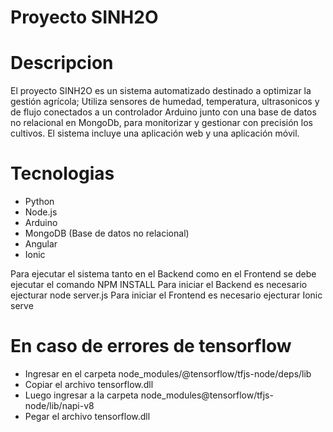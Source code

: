 # Proyecto SINH2O

# Descripcion
El proyecto SINH2O es un sistema automatizado destinado a optimizar la gestión agrícola; 
Utiliza sensores de humedad, temperatura, ultrasonicos y de flujo conectados a un controlador Arduino 
junto con una base de datos no relacional en MongoDb, para monitorizar y gestionar con precisión los cultivos.
El sistema incluye una aplicación web y una aplicación móvil.

# Tecnologias
- Python
- Node.js
- Arduino
- MongoDB (Base de datos no relacional)
- Angular
- Ionic

Para ejecutar el sistema tanto en el Backend como en el Frontend se debe ejecutar el comando NPM INSTALL
Para iniciar el Backend es necesario ejecturar node server.js
Para iniciar el Frontend es necesario ejecturar Ionic serve

# En caso de errores de tensorflow
- Ingresar en el carpeta node_modules/@tensorflow/tfjs-node/deps/lib
- Copiar el archivo tensorflow.dll
- Luego ingresar a la carpeta node_modules@tensorflow/tfjs-node/lib/napi-v8
- Pegar el archivo tensorflow.dll
  
